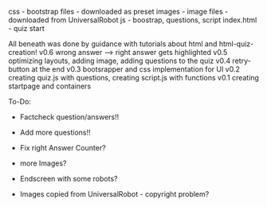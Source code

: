 
css - bootstrap files - downloaded as preset
images - image files - downloaded from UniversalRobot
js - boostrap, questions, script
index.html - quiz start



All beneath was done by guidance with tutorials about html and html-quiz-creation!
v0.6 wrong answer --> right answer gets highlighted
v0.5 optimizing layouts, adding image, adding questions to the quiz
v0.4 retry-button at the end
v0.3 bootsrapper and css implementation for UI
v0.2 creating quiz.js with questions, creating script.js with functions
v0.1 creating startpage and containers



To-Do:
- Factcheck question/answers!!
- Add more questions!!

- Fix right Answer Counter?
- more Images?
- Endscreen with some robots?
- Images copied from UniversalRobot - copyright problem?

